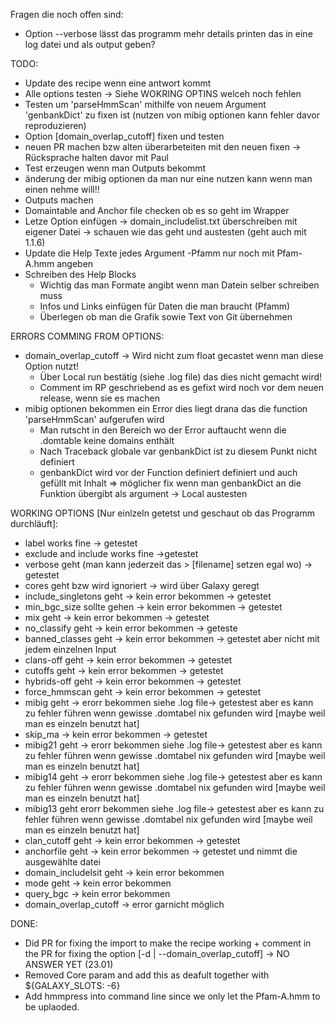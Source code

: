 Fragen die noch offen sind:
- Option --verbose lässt das programm mehr details printen das in eine log datei und als output geben?

TODO:
- Update des recipe wenn eine antwort kommt 
- Alle options testen -> Siehe WOKRING OPTINS welceh noch fehlen
- Testen um 'parseHmmScan' mithilfe von neuem Argument 'genbankDict' zu fixen ist (nutzen von mibig optionen kann fehler davor reproduzieren)
- Option [domain_overlap_cutoff] fixen und testen
- neuen PR machen bzw alten überarbeteiten mit den neuen fixen -> Rücksprache halten davor mit Paul
- Test erzeugen wenn man Outputs bekommt
- änderung der mibig optionen da man nur eine nutzen kann wenn man einen nehme will!!
- Outputs machen
- Domaintable and Anchor file checken ob es so geht im Wrapper
- Letze Option einfügen -> domain_includelist.txt überschreiben mit eigener Datei -> schauen wie das geht und austesten (geht auch mit 1.1.6)
- Update die Help Texte jedes Argument
    -Pfamm nur noch mit Pfam-A.hmm angeben 
- Schreiben des Help Blocks 
    - Wichtig das man Formate angibt wenn man Datein selber schreiben muss
    - Infos und Links einfügen für Daten die man braucht (Pfamm)
    - Überlegen ob man die Grafik sowie Text von Git übernehmen

ERRORS COMMING FROM OPTIONS:
- domain_overlap_cutoff -> Wird nicht zum float gecastet wenn man diese Option nutzt!
    - Über Local run bestätig (siehe .log file) das dies nicht gemacht wird!
    - Comment im RP geschriebend as es gefixt wird noch vor dem neuen release, wenn sie es machen
- mibig optionen bekommen ein Error dies liegt drana das die function 'parseHmmScan' aufgerufen wird
    - Man rutscht in den Bereich wo der Error auftaucht wenn die .domtable keine domains enthält
    - Nach Traceback globale var genbankDict ist zu diesem Punkt nicht definiert
    - genbankDict wird vor der Function definiert definiert und auch gefüllt mit Inhalt
    => möglicher fix wenn man genbankDict an die Funktion übergibt als argument -> Local austesten

WORKING OPTIONS [Nur einlzeln getetst und geschaut ob das Programm durchläuft]:
- label works fine -> getestet
- exclude and include works fine ->getestet 
- verbose geht (man kann jederzeit das > [filename] setzen egal wo) -> getestet
- cores geht bzw wird ignoriert -> wird über Galaxy geregt
- include_singletons geht -> kein error bekommen -> getestet
- min_bgc_size sollte gehen -> kein error bekommen -> getestet
- mix geht -> kein error bekommen -> getestet
- no_classify geht -> kein error bekommen -> geteste
- banned_classes geht -> kein error bekommen -> getestet aber nicht mit jedem einzelnen Input
- clans-off geht -> kein error bekommen -> getestet
- cutoffs geht -> kein error bekommen -> getestet
- hybrids-off geht -> kein error bekommen -> getestet
- force_hmmscan geht -> kein error bekommen -> getestet
- mibig geht -> erorr bekommen siehe .log file-> getestest aber es kann zu fehler führen wenn gewisse .domtabel nix gefunden wird [maybe weil man es einzeln benutzt hat]
- skip_ma -> kein error bekommen -> getestet
- mibig21 geht -> erorr bekommen siehe .log file-> getestest aber es kann zu fehler führen wenn gewisse .domtabel nix gefunden wird [maybe weil man es einzeln benutzt hat]
- mibig14 geht -> erorr bekommen siehe .log file-> getestest aber es kann zu fehler führen wenn gewisse .domtabel nix gefunden wird [maybe weil man es einzeln benutzt hat]
- mibig13 geht erorr bekommen siehe .log file-> getestest aber es kann zu fehler führen wenn gewisse .domtabel nix gefunden wird [maybe weil man es einzeln benutzt hat]
- clan_cutoff geht -> kein error bekommen -> getestet
- anchorfile geht -> kein error bekommen -> getestet und nimmt die ausgewählte datei
- domain_includelsit geht -> kein error bekommen
- mode geht -> kein error bekommen
- query_bgc -> kein error bekommen
- domain_overlap_cutoff -> error garnicht möglich

DONE:
- Did PR for fixing the import to make the recipe working + comment in the PR for fixing the option [-d | --domain_overlap_cutoff] -> NO ANSWER YET (23.01)
- Removed Core param and add this as deafult together with \${GALAXY_SLOTS: -6}
- Add hmmpress into command line since we only let the Pfam-A.hmm to be uplaoded. 